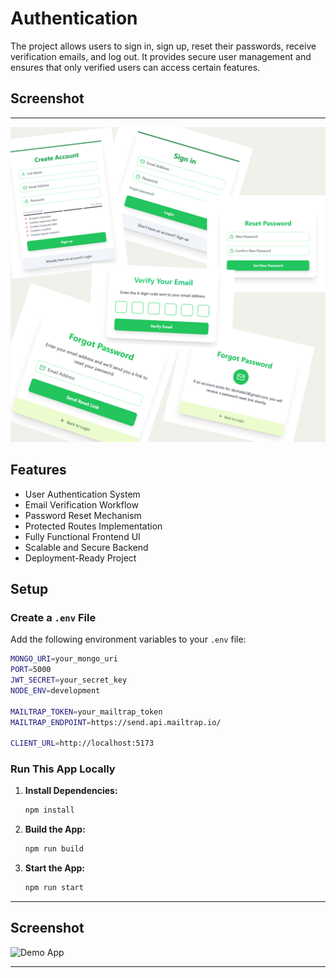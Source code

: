 # Authentication

The project allows users to sign in, sign up, reset their passwords, receive verification emails, and log out. It provides secure user management and ensures that only verified users can access certain features.

## Screenshot

---

![Demo App](./screenshot/auth-screenshot.png)

## Features

- User Authentication System
- Email Verification Workflow
- Password Reset Mechanism
- Protected Routes Implementation
- Fully Functional Frontend UI
- Scalable and Secure Backend
- Deployment-Ready Project

## Setup

### Create a `.env` File

Add the following environment variables to your `.env` file:

```bash
MONGO_URI=your_mongo_uri
PORT=5000
JWT_SECRET=your_secret_key
NODE_ENV=development

MAILTRAP_TOKEN=your_mailtrap_token
MAILTRAP_ENDPOINT=https://send.api.mailtrap.io/

CLIENT_URL=http://localhost:5173
```

### Run This App Locally

1. **Install Dependencies:**

   ```bash
   npm install
   ```

2. **Build the App:**

   ```bash
   npm run build
   ```

3. **Start the App:**
   ```bash
   npm run start
   ```

---

## Screenshot

![Demo App](frontend/public/screenshot-for-readme.png)

---
